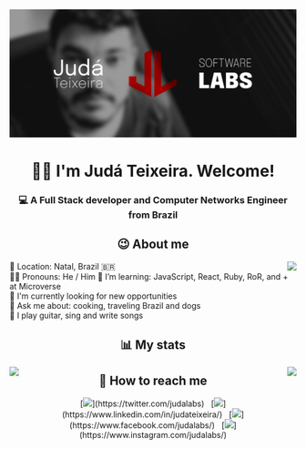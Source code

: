 <img src="./images/judalabs-banner.png" alt="Judá Teixeira Software Labs' banner with the JudaLabs logo alongside a black and white picture of Judá">

<h1 align="center">👋🏽 I'm Judá Teixeira. Welcome!</h1>
<h3 align="center">💻 A Full Stack developer and Computer Networks Engineer from Brazil</h3>

<h2 align="center">😉 About me</h2>

<img align="right" src="https://github-readme-stats.vercel.app/api/top-langs/?username=mrjuda&theme=dark&layout=compact">

<p>
📍 Location: Natal, Brazil 🇧🇷<br>
🧒🏽 Pronouns: He / Him
🌱 I’m learning: JavaScript, React, Ruby, RoR, and + at Microverse<br>
💼 I'm currently looking for new opportunities<br>
💬 Ask me about: cooking, traveling Brazil and dogs<br>
🎵 I play guitar, sing and write songs<br>
</p>

<h2 align="center">📊 My stats</h2>
<p>
<img align="right" src="https://github-readme-stats.vercel.app/api/top-langs/?username=mrjuda&theme=dark&layout=compact">
<img align="left" src="https://github-readme-stats.vercel.app/api?username=mrjuda&show_icons=true&theme=dark">
</p>

<h2 align="center">📱 How to reach me</h2>

<p align="center">
[<img src="https://img.icons8.com/color/48/000000/twitter.png" width="3.5%"/>](https://twitter.com/judalabs)  &nbsp; [<img src="https://img.icons8.com/color/48/000000/linkedin.png" width="3.5%"/>](https://www.linkedin.com/in/judateixeira/)  &nbsp; [<img src="https://img.icons8.com/fluent/48/000000/facebook-new.png" width="3.5%"/>](https://www.facebook.com/judalabs/)  &nbsp; [<img src="https://img.icons8.com/fluent/48/000000/instagram-new.png" width="3.5%"/>](https://www.instagram.com/judalabs/)
</p>